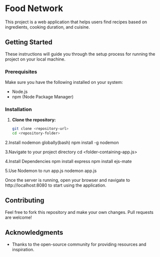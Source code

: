 # Food Network

This project is a web application that helps users find recipes based on ingredients, cooking duration, and cuisine.

## Getting Started

These instructions will guide you through the setup process for running the project on your local machine.

### Prerequisites

Make sure you have the following installed on your system:

- Node.js
- npm (Node Package Manager)

### Installation

1. **Clone the repository:**

   ```bash
   git clone <repository-url>
   cd <repository-folder>

2.Install nodemon globally(bash)
npm install -g nodemon

3.Navigate to your project directory
cd <folder-containing-app.js>

4.Install Dependencies
npm install express
npm install ejs-mate

5.Use Nodemon to run app.js
nodemon app.js

Once the server is running, open your browser and navigate to http://localhost:8080 to start using the application.


## Contributing

Feel free to fork this repository and make your own changes. Pull requests are welcome!


## Acknowledgments

- Thanks to the open-source community for providing resources and inspiration.
